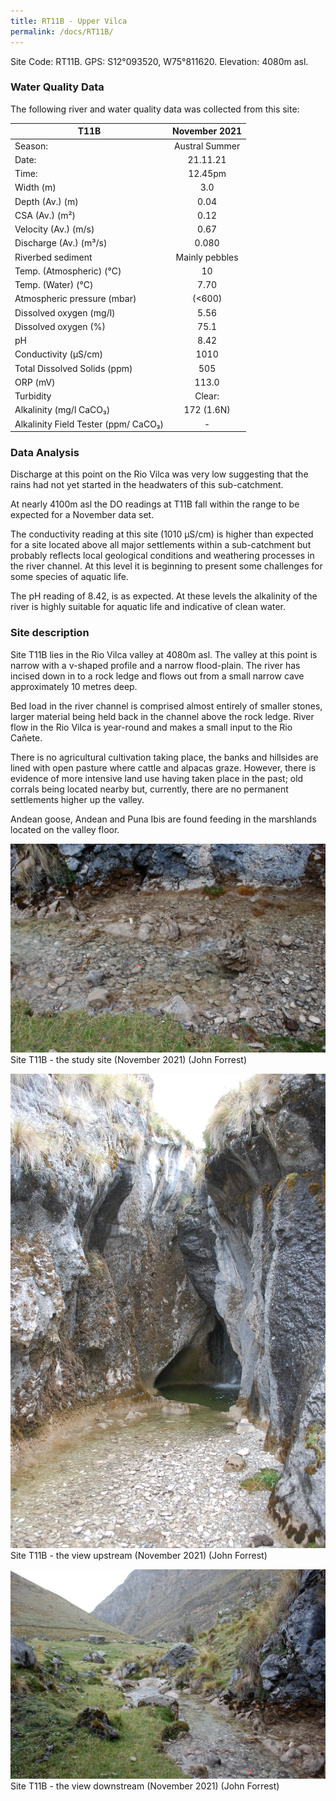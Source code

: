 ```yaml
---
title: RT11B - Upper Vilca
permalink: /docs/RT11B/
---
```



Site Code: RT11B.  GPS: S12°093520, W75°811620. Elevation:
4080m asl.


### Water Quality Data

The following river and water quality data was collected from this site: 

|     T11B                                    |      November 2021    |
|---------------------------------------------|:---------------------:|
|     Season:                                 |     Austral Summer    |
|     Date:                                   |        21.11.21       |
|     Time:                                   |         12.45pm       |
|     Width (m)                               |           3.0         |
|     Depth (Av.) (m)                         |          0.04         |
|     CSA (Av.) (m²)                          |          0.12         |
|     Velocity (Av.) (m/s)                    |          0.67         |
|     Discharge (Av.) (m³/s)                  |          0.080        |
|     Riverbed sediment                       |     Mainly pebbles    |
|     Temp. (Atmospheric) (°C)                |           10          |
|     Temp. (Water) (°C)                      |          7.70         |
|     Atmospheric pressure (mbar)             |         (<600)        |
|     Dissolved oxygen (mg/l)                 |          5.56         |
|     Dissolved oxygen (%)                    |          75.1         |
|     pH                                      |          8.42         |
|     Conductivity (µS/cm)                    |          1010         |
|     Total Dissolved Solids (ppm)            |           505         |
|     ORP (mV)                                |          113.0        |
|     Turbidity                               |         Clear:        |
|     Alkalinity (mg/l CaCO₃)                 |       172 (1.6N)      |
|     Alkalinity Field Tester (ppm/ CaCO₃)    |            -          |


### Data Analysis
Discharge at this point on the Rio Vilca was very low suggesting that the rains had not yet started in the headwaters of this sub-catchment. 

At nearly 4100m asl the DO readings at T11B fall within the range to be expected for a November data set. 

The conductivity reading at this site (1010 µS/cm) is higher than expected for a site located above all major settlements within a sub-catchment but probably reflects local geological conditions and weathering processes in the river channel. At this level it is beginning to present some challenges for some species of aquatic life.

The pH reading of 8.42, is as expected. At these levels the alkalinity of the river is highly suitable for aquatic life and indicative of clean water. 


### Site description
Site T11B lies in the Rio Vilca valley at 4080m asl. The valley at this point is narrow with a v-shaped profile and a narrow flood-plain. The river has incised down in to a rock ledge and flows out from a small narrow cave approximately 10 metres deep.

Bed load in the river channel is comprised almost entirely of smaller stones, larger material being held back in the channel above the rock ledge. River flow in the Rio Vilca is year-round and makes a small input to the Rio Cañete.

There is no agricultural cultivation taking place, the banks and hillsides are lined with open pasture where cattle and alpacas graze. However, there is evidence of more intensive land use having taken place in the past; old corrals being located nearby but, currently, there are no permanent settlements higher up the valley. 

Andean goose, Andean and Puna Ibis are found feeding in the marshlands located on the valley floor.



![Site T11B - the study site. (John Forrest)](/assets/SiteDescriptions/T11/T11Bsite.JPG)
Site T11B - the study site (November 2021) (John Forrest)


![Site T11B - the study site. (John Forrest)](/assets/SiteDescriptions/T11/T11Bviewupstream.JPG)
Site T11B - the view upstream (November 2021) (John Forrest)


![Site T11B - the study site. (John Forrest)](/assets/SiteDescriptions/T11/T11Bviewdownstream.JPG)
Site T11B - the view downstream (November 2021) (John Forrest)


